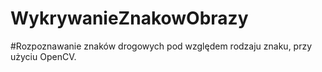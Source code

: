 # WykrywanieZnakowObrazy

#Rozpoznawanie znaków drogowych pod względem rodzaju znaku, przy użyciu OpenCV.
